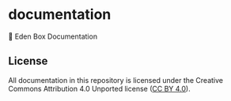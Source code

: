 # documentation
📘 Eden Box Documentation

## License
All documentation in this repository is licensed under the Creative Commons Attribution 4.0 Unported license ([CC BY 4.0](https://creativecommons.org/licenses/by/4.0/)).
